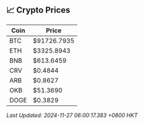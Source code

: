 ## 📈 Crypto Prices

| Coin | Price |
| ---- | ----- |
| BTC | $91726.7935 |
| ETH | $3325.8943 |
| BNB | $613.6459 |
| CRV | $0.4844 |
| ARB | $0.8627 |
| OKB | $51.3690 |
| DOGE | $0.3829 |

_Last Updated: 2024-11-27 06:00:17.383 +0800 HKT_